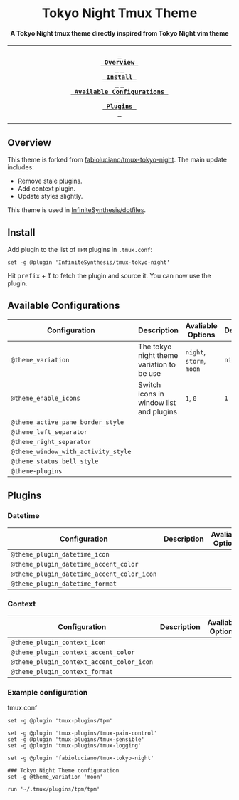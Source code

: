 <div align="center">
  <h1>Tokyo Night Tmux Theme</h1>
  
  <h4>A Tokyo Night tmux theme directly inspired from Tokyo Night vim theme</h4>
    
  ---
    
  **[<kbd> <br> Overview <br> </kbd>][overview]**
  **[<kbd> <br> Install <br> </kbd>][install]**
  **[<kbd> <br> Available Configurations <br> </kbd>][available-configurations]**
  **[<kbd> <br> Plugins <br> </kbd>][plugins]**
  
  ---
    
</div>

## Overview

This theme is forked from [fabioluciano/tmux-tokyo-night](https://github.com/fabioluciano/tmux-tokyo-night).
The main update includes:

- Remove stale plugins.
- Add context plugin.
- Update styles slightly.

This theme is used in [InfiniteSynthesis/dotfiles](https://github.com/InfiniteSynthesis/dotfiles).

## Install

Add plugin to the list of `TPM` plugins in `.tmux.conf`:

```
set -g @plugin 'InfiniteSynthesis/tmux-tokyo-night'
```

Hit <kbd>prefix</kbd> + <kbd>I</kbd> to fetch the plugin and source it. You can now use the plugin.

## Available Configurations

| Configuration | Description | Avaliable Options | Default |
|---------------- | --------------- | --------------- | --------------- |
| `@theme_variation`| The tokyo night theme variation to be use | `night`, `storm`, `moon` | `night` |
| `@theme_enable_icons`| Switch icons in window list and plugins | `1`, `0` | `1` |
| `@theme_active_pane_border_style`| | | |
| `@theme_left_separator`| | | |
| `@theme_right_separator` | | | |
| `@theme_window_with_activity_style` | | | |
| `@theme_status_bell_style` | | | |
| `@theme-plugins` | | | |

## Plugins

### Datetime

| Configuration | Description | Avaliable Options | Default |
|---------------- | --------------- | --------------- | --------------- |
| `@theme_plugin_datetime_icon`| | | |
| `@theme_plugin_datetime_accent_color`| | | |
| `@theme_plugin_datetime_accent_color_icon`| | | |
| `@theme_plugin_datetime_format`| | | |

### Context

| Configuration | Description | Avaliable Options | Default |
|---------------- | --------------- | --------------- | --------------- |
| `@theme_plugin_context_icon`| | | |
| `@theme_plugin_context_accent_color`| | | |
| `@theme_plugin_context_accent_color_icon`| | | |
| `@theme_plugin_context_format`| | | |

### Example configuration

tmux.conf

```
set -g @plugin 'tmux-plugins/tpm'

set -g @plugin 'tmux-plugins/tmux-pain-control'
set -g @plugin 'tmux-plugins/tmux-sensible'
set -g @plugin 'tmux-plugins/tmux-logging'

set -g @plugin 'fabioluciano/tmux-tokyo-night'

### Tokyo Night Theme configuration
set -g @theme_variation 'moon'

run '~/.tmux/plugins/tpm/tpm'
```

[overview]:#overview
[install]:#install
[available-configurations]:#available-configurations
[plugins]:#plugins

